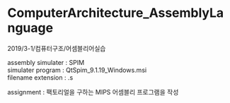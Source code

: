 # ComputerArchitecture_AssemblyLanguage
2019/3-1/컴퓨터구조/어셈블리어실습  

assembly simulater : SPIM  
simulater program : QtSpim_9.1.19_Windows.msi  
filename extension : .s  

assignment : 팩토리얼을 구하는 MIPS 어셈블리 프로그램을 작성
